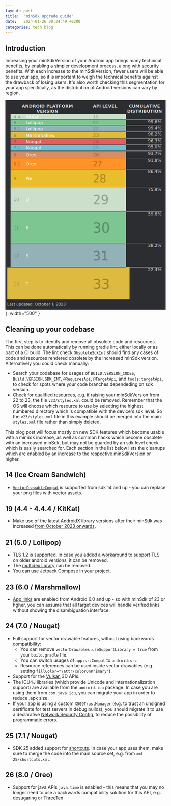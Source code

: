 ```yaml
---
layout: post
title:  "minSdk upgrade guide"
date:   2024-01-26 00:34:49 +0200
categories: tech blog
---
```


## Introduction

Increasing your minSdkVersion of your Android app brings many technical benefits, by enabling a simpler development process, along with security benefits.
With each increase to the minSdkVersion, fewer users will be able to use your app, so it is important to weigh the technical benefits against the drawback of losing users.
It's also worth checking this segmentation for your app specifically, as the distribution of Android versions can vary by region.

![image tooltip here](/assets/sdk-level-breakdown-oct-23.png){: width="500" }

## Cleaning up your codebase

The first step is to identify and remove all obsolete code and resources. This can be done automatically by running gradle lint, either locally or as part of a CI build. The lint check `ObsoleteSdkInt` should find any cases of code and resources rendered obsolete by the increased minSdk version. Alternatively you could check manually:
- Search your codebase for usages of `BUILD.VERSION_CODES`, `Build.VERSION.SDK_INT`, `@RequiresApi`, `@TargetApi`, and `tools:targetApi`, to check for spots where your code branches dependeding on sdk version.
- Check for qualified resources, e.g. if raising your minSdkVersion from 22 to 23, the file `v23/styles.xml` could be removed. 
Remember that the OS will choose which resource to use by selecting the highest numbered directory which is compatible with the device's sdk level. So the `v23/styles.xml` file in this example should be merged into the main `styles.xml` file rather than simply deleted.


This blog post will focus mostly on new SDK features which become usable with a minSdk increase, as well as common hacks which become obsolete with an increased minSdk, but may not be guarded by an sdk level check which is easily searched for. Each section in the list below lists the cleanups which are enabled by an increase to the respective minSdkVersion or higher.

## 14 (Ice Cream Sandwich)

- [`VectorDrawableCompat`][vector-back-compat] is supported from sdk 14 and up - you can replace your png files with vector assets.

## 19 (4.4 - 4.4.4 / KitKat)

- Make use of the latest AndroidX library versions after their minSdk was increased [from October 2023 onwards][androidx].

## 21 (5.0 / Lollipop)

- TLS 1.2 is supported. In case you added a [workaround][tls-workaround] to support TLS on older android versions, it can be removed.
- The [multidex library][multidex] can be removed.
- You can use Jetpack Compose in your project.

## 23 (6.0 / Marshmallow)

- [App links][app links] are enabled from Android 6.0 and up - so with minSdk of 23 or hgher, you can assume that all target devices will handle verified links without showing the disambiguation interface.

<!-- - TODO `android:foreground` -->

## 24 (7.0 / Nougat)

- Full support for vector drawable features, without using backwards compatibility:
    - You can remove `vectorDrawables.useSupportLibrary = true` from your `build.gradle` file.
    - You can switch usages of `app:srcCompat` to `android:src`
    - Resource references can be used inside vector drawables (e.g. setting `fillColor="?attr/colorOnPrimary"`).
- Support for the [Vulkan][vulkan] 3D APIs.
- The ICU4J libraries (which provide Unicode and internationalization support) are available from the `android.icu` package. In case you are using them from `com.java.icu`, you can migrate your app in order to reduce .apk size.
- If your app is using a custom `X509TrustManager` (e.g. to trust an unsigned certificate for test servers in debug builds), you should migrate it to use a declarative [Network Security Config][security-config], to reduce the possibility of programmatic errors.

<!-- key attestation: probably outside the scope of 'cleanup', but definetely and advantage to minSdk 24 -->

## 25 (7.1 / Nougat)

- SDK 25 added support for  [shortcuts][shortcuts]. In case your app uses them, make sure to merge the code into the main source set, e.g. from `xml-25/shortcuts.xml`.

## 26 (8.0 / Oreo)

<!-- - TODO `android:focusedByDefault` -->
- Support for java APIs `java.time` is enabled - this means that you may no longer need to use a backwards compatibility solution for this API, e.g. [desugaring][desugaring] or [ThreeTen][threeten]


<!-- bibliography -->

[androidx]: https://android-developers.googleblog.com/2023/10/androidx-minsdkversion-19.html

<!-- this is pretty extensive, but I want to show how code can be cleaned up too -->
[kaushikgopal]: https://github.com/kaushikgopal/why_bump_android_minsdk

[vector-back-compat]: https://developer.android.com/develop/ui/views/graphics/vector-drawable-resources#vector-drawables-backward-solution

[tls-workaround]: [https://stackoverflow.com/questions/28943660/how-to-enable-tls-1-2-support-in-an-android-application-running-on-android-4-1]

<!-- 24 -->
[shortcuts]: https://developer.android.com/develop/ui/views/launch/shortcuts

[vulkan]: https://developer.android.com/about/versions/nougat/android-7.0#vulkan

[icu4j]: https://developer.android.com/guide/topics/resources/internationalization#nougat

[security-config]: https://developer.android.com/privacy-and-security/security-config

<!-- 26 -->
[desugaring]: https://developer.android.com/studio/write/java8-support#library-desugaring

[api-26-java]: https://developer.android.com/about/versions/oreo/android-8.0#java

[threeten]: https://github.com/ThreeTen/threetenbp

[multidex]: https://developer.android.com/build/multidex

[app links]: https://developer.android.com/training/app-links/verify-android-applinks